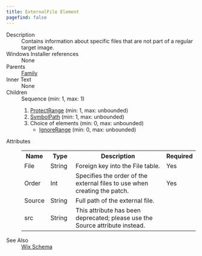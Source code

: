 ```yaml
---
title: ExternalFile Element
pagefind: false
---
```

<dl>
  <dt>Description</dt>
  <dd>Contains information about specific files that are not part of a regular target image.</dd>
  <dt>Windows Installer references</dt>
  <dd>None</dd>
  <dt>Parents</dt>
  <dd>
    <a href="../family/">Family</a>
  </dd>
  <dt>Inner Text</dt>
  <dd>None</dd>
  <dt>Children</dt>
  <dd>Sequence (min: 1, max: 1)<ol><li><a href="../protectrange/">ProtectRange</a> (min: 1, max: unbounded)</li><li><a href="../symbolpath/">SymbolPath</a> (min: 1, max: unbounded)</li><li>Choice of elements (min: 0, max: unbounded)<ul><li><a href="../ignorerange/">IgnoreRange</a> (min: 0, max: unbounded)</li></ul></li></ol></dd>
  <dt>Attributes</dt>
  <dd>
    <table cellspacing="0" cellpadding="0" class="schema">
      <tr>
        <th width="15%">Name</th>
        <th width="15%">Type</th>
        <th width="65%">Description</th>
        <th width="15%">Required</th>
      </tr>
      <tr>
        <td>File</td>
        <td>String</td>
        <td>Foreign key into the File table.</td>
        <td>Yes</td>
      </tr>
      <tr>
        <td>Order</td>
        <td>Int</td>
        <td>Specifies the order of the external files to use when creating the patch.</td>
        <td>Yes</td>
      </tr>
      <tr>
        <td>Source</td>
        <td>String</td>
        <td>Full path of the external file.</td>
        <td>&nbsp;</td>
      </tr>
      <tr>
        <td>src</td>
        <td>String</td>
        <td>This attribute has been deprecated; please use the Source attribute instead.</td>
        <td>&nbsp;</td>
      </tr>
    </table>
  </dd>
  <dt>See Also</dt>
  <dd>
    <a href="../">Wix Schema</a>
  </dd>
</dl>
